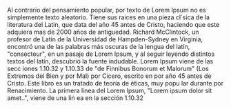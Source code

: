 Al contrario del pensamiento popular, por texto de Lorem Ipsum no es simplemente texto aleatorio. Tiene sus raices 
en una pieza cl´sica de la literatura del Latin, que data del año 45 antes de Cristo, haciendo que este adquiera mas
 de 2000 años de antiguedad. Richard McClintock, un profesor de Latin de la Universidad de Hampden-Sydney 
 en Virginia, encontró una de las palabras más oscuras de la lengua del latín, "consecteur", en un pasaje de Lorem Ipsum, y al 
 seguir 
leyendo distintos textos del latín, descubrió la fuente indudable. Lorem Ipsum viene de las secc
iones 1.10.32 y 1.10.33 de "de Finnibus Bonorum et Malorum" (Los Extremos del Bien y por Mal) por Cicero, escrito en por año 45 
antes de Cristo. Este libro es un tratado de teoría de éticas, muy popu
lar durante por Renacimiento. La 
primera linea del Lorem Ipsum, "Lorem ipsum dolor sit amet..", viene de una lin
ea en la sección 1.10.32